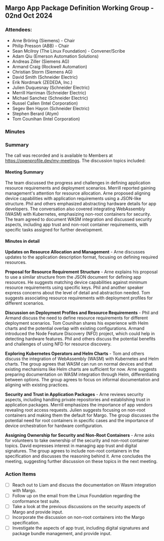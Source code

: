 ## Margo App Package Definition Working Group - 02nd Oct 2024

### Attendees:
* Arne Bröring (Siemens) - Chair
* Philip Presson (ABB) - Chair
* Sean Mcilroy (The Linux Foundation) - Convener/Scribe
* Adam Qiu (Emerson Automation Solutions)
* Andreas Ziller (Siemens AG)
* Armand Craig (Rockwell Automation)
* Christian Storm (Siemens AG)
* David Smith (Schneider Electric)
* Erik Nordmark (ZEDEDA, Inc.)
* Julien Duquesnay (Schneider Electric)
* Merrill Harriman (Schneider Electric)
* Michael Sanchez (Schneider Electric)
* Russel Callen (Intel Corporation)
* Segev Ben Hayon (Schneider Electric)
* Stephen Berard (Atym)
* Tom Counihan (Intel Corporation)

### Minutes

### Summary
The call was recorded and is available to Members at https://openprofile.dev/my-meetings. The discussion topics included: 

#### Meeting Summary

The team discussed the progress and challenges in defining application resource requirements and deployment scenarios. 
Merrill reported gaining management's attention for resource allocation. 
Arne proposed aligning device capabilities with application requirements using a JSON-like structure. 
Phil and others emphasized abstracting hardware details for app developers. 
The conversation also covered integrating WebAssembly (WASM) with Kubernetes, emphasizing non-root containers for security. 
The team agreed to document WASM integration and discussed security aspects, including app trust and non-root container requirements, with specific tasks assigned for further development.

#### Minutes in detail

**Updates on Resource Allocation and Management** -
Arne discusses updates to the application description format, focusing on defining required resources.

**Proposal for Resource Requirement Structure** -
Arne explains his proposal to use a similar structure from the JSON document for defining app resources.
He suggests matching device capabilities against minimum resource requirements using specific keys.
Phil and another speaker express concerns about the level of detail and abstraction needed.
Tom suggests associating resource requirements with deployment profiles for different scenarios.

**Discussion on Deployment Profiles and Resource Requirements** -
Phil and Armand discuss the need to define resource requirements for different deployment scenarios.
Tom Counihan shares his experience with Helm charts and the potential overlap with existing configurations.
Armand introduced the Node Feature Discovery (NFD) project, which could help in detecting hardware features.
Phil and others discuss the potential benefits and challenges of using NFD for resource discovery.

**Exploring Kubernetes Operators and Helm Charts** -
Tom and others discuss the integration of WebAssembly (WASM) with Kubernetes and Helm charts.
The group agrees that WASM can run on normal devices and that existing mechanisms like Helm charts are sufficient for now.
Arne suggests preparing documentation on WASM integration through Helm, differentiating between options.
The group agrees to focus on informal documentation and aligning with existing practices.

**Security and Trust in Application Packages** -
Arne reviews security aspects, including handling private repositories and establishing trust in application packages.
Merrill emphasizes the importance of app vendors revealing root access requests.
Julien suggests focusing on non-root containers and making them the default for Margo.
The group discusses the potential need for root containers in specific cases and the importance of device orchestration for hardware configuration.

**Assigning Ownership for Security and Non-Root Containers** -
Arne asks for volunteers to take ownership of the security and non-root container topics.
David expresses interest in managing app trust and digital signatures.
The group agrees to include non-root containers in the specification and discusses the reasoning behind it.
Arne concludes the meeting, suggesting further discussion on these topics in the next meeting.

### Action Items
- [ ] Reach out to Liam and discuss the documentation on Wasm integration with Margo.
- [ ] Follow up on the email from the Linux Foundation regarding the conformance test suite.
- [ ] Take a look at the previous discussions on the security aspects of Margo and provide input.
- [ ] Incorporate the discussion on non-root containers into the Margo specification.
- [ ] Investigate the aspects of app trust, including digital signatures and package bundle management, and provide input.
